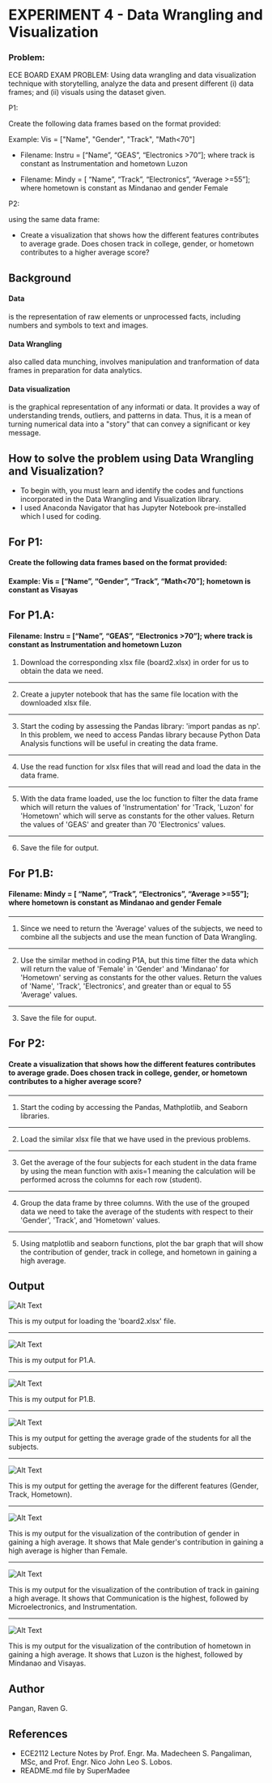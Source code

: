 # EXPERIMENT 4 - Data Wrangling and Visualization
### Problem:
ECE BOARD EXAM PROBLEM: Using data wrangling and data visualization technique with storytelling, analyze the data and present different (i) data frames; and (ii) visuals using the dataset given.

P1: 

Create the following data frames based on the format provided:

Example: Vis = ["Name", "Gender", "Track", "Math<70"]
  
* Filename: Instru = [“Name”, “GEAS”, “Electronics >70”]; where track is constant as Instrumentation and hometown Luzon

* Filename: Mindy = [ “Name”, “Track”, “Electronics”, “Average >=55”]; where hometown is constant as Mindanao and gender Female

P2: 

using the same data frame:
* Create a visualization that shows how the different features contributes to average grade. Does chosen track in college, gender, or hometown contributes to a higher average score?

## Background
#### Data
is the representation of raw elements or unprocessed facts, including numbers and symbols to text and images.
#### Data Wrangling
also called data munching, involves manipulation and tranformation of data frames in preparation for data analytics.
#### Data visualization
is the graphical representation of any informati or data. It provides a way of understanding trends, outliers, and patterns in data. Thus, it is a mean of turning numerical data into a "story" that can convey a significant or key message.

## How to solve the problem using Data Wrangling and Visualization?
* To begin with, you must learn and identify the codes and functions incorporated in the Data Wrangling and Visualization library.
* I used Anaconda Navigator that has Jupyter Notebook pre-installed which I used for coding.

## For P1:
#### Create the following data frames based on the format provided:
#### Example: Vis = [“Name”, “Gender”, “Track”, “Math<70”]; hometown is constant as Visayas

## For P1.A:
#### Filename: Instru = [“Name”, “GEAS”, “Electronics >70”]; where track is constant as Instrumentation and hometown Luzon
1. Download the corresponding xlsx file (board2.xlsx) in order for us to obtain the data we need.
---
2. Create a jupyter notebook that has the same file location with the downloaded xlsx file.
---
3. Start the coding by assessing the Pandas library: 'import pandas as np'. In this problem, we need to access Pandas library because Python Data Analysis functions will be useful in creating the data frame.
---
4. Use the read function for xlsx files that will read and load the data in the data frame.
---
5. With the data frame loaded, use the loc function to filter the data frame which will return the values of 'Instrumentation' for 'Track, 'Luzon' for 'Hometown' which will serve as constants for the other values. Return the values of 'GEAS' and greater than 70 'Electronics' values.
---
6. Save the file for output.

## For P1.B:
#### Filename: Mindy = [ “Name”, “Track”, “Electronics”, “Average >=55”]; where hometown is constant as Mindanao and gender Female
---
1. Since we need to return the 'Average' values of the subjects, we need to combine all the subjects and use the mean function of Data Wrangling.
---
2. Use the similar method in coding P1A, but this time filter the data which will return the value of 'Female' in 'Gender' and 'Mindanao' for 'Hometown' serving as constants for the other values. Return the values of 'Name', 'Track', 'Electronics', and greater than or equal to 55 'Average' values.
---
3. Save the file for ouput.

## For P2:
#### Create a visualization that shows how the different features contributes to average grade. Does chosen track in college, gender, or hometown contributes to a higher average score?
---
1.  Start the coding by accessing the Pandas, Mathplotlib, and Seaborn libraries.
---
2. Load the similar xlsx file that we have used in the previous problems.
---
3. Get the average of the four subjects for each student in the data frame by using the mean function with axis=1 meaning the calculation will be performed across the columns for each row (student).
---
4. Group the data frame by three columns. With the use of the grouped data we need to take the average of the students with respect to their 'Gender', 'Track', and 'Hometown' values.
---
5. Using matplotlib and seaborn functions, plot the bar graph that will show the contribution of gender, track in college, and hometown in gaining a high average.

## Output
![Alt Text](PA4_IMAGES_USED/df.png)

This is my output for loading the 'board2.xlsx' file.

---
![Alt Text](PA4_IMAGES_USED/1A.png)

This is my output for P1.A.

---
![Alt Text](PA4_IMAGES_USED/1B.png)

This is my output for P1.B.

---
![Alt Text](PA4_IMAGES_USED/avg.png)

This is my output for getting the average grade of the students for all the subjects.

---
![Alt Text](PA4_IMAGES_USED/sub_avg.png)

This is my output for getting the average for the different features (Gender, Track, Hometown).

---
![Alt Text](PA4_IMAGES_USED/gender.png)

This is my output for the visualization of the contribution of gender in gaining a high average. It shows that Male gender's contribution in gaining a high average is higher than Female.

---
![Alt Text](PA4_IMAGES_USED/track.png)

This is my output for the visualization of the contribution of track in gaining a high average. It shows that Communication is the highest, followed by Microelectronics, and Instrumentation.

---
![Alt Text](PA4_IMAGES_USED/hometown.png)

This is my output for the visualization of the contribution of hometown in gaining a high average. It shows that Luzon is the highest, followed by Mindanao and Visayas.

## Author
Pangan, Raven G.
## References
* ECE2112 Lecture Notes by Prof. Engr. Ma. Madecheen S. Pangaliman, MSc, and Prof. Engr. Nico John Leo S. Lobos.
* README.md file by SuperMadee








